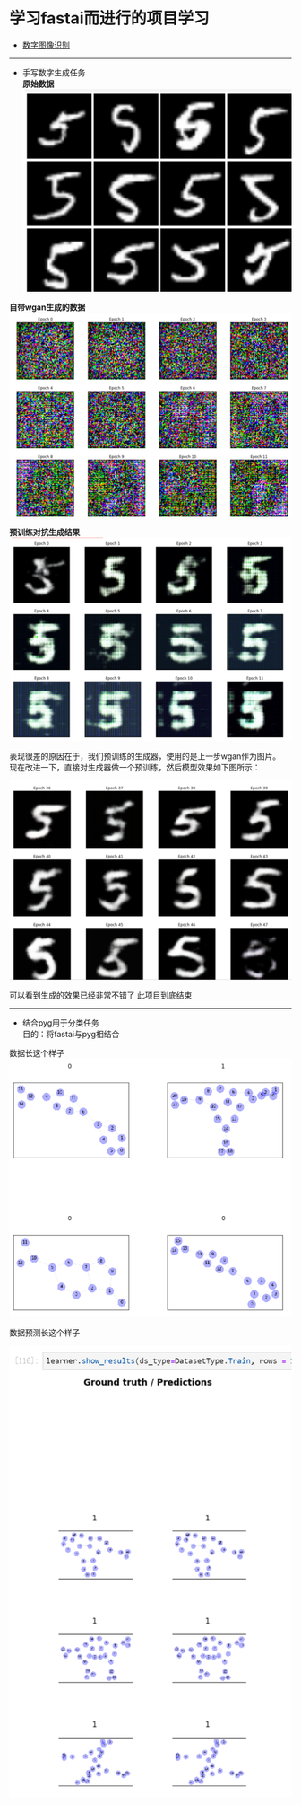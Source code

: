 # 学习fastai而进行的项目学习
+ [数字图像识别](https://www.lintcode.com/ai/digit-recognition/data)

---

+ 手写数字生成任务  
**原始数据**
![](./digital_gan/original_examples.png)  

**自带wgan生成的数据**
![](./digital_gan/bad_examples.png)  

**预训练对抗生成结果**
![](./digital_gan/maybe_good.png)  

表现很差的原因在于，我们预训练的生成器，使用的是上一步wgan作为图片。  
现在改进一下，直接对生成器做一个预训练，然后模型效果如下图所示：

![](./digital_gan/good.png)  

可以看到生成的效果已经非常不错了 此项目到底结束

---

+ 结合pyg用于分类任务  
目的：将fastai与pyg相结合

数据长这个样子
![](./pyg/pyg_show_batch.png)

数据预测长这个样子

![](./pyg/预测结果.png)
